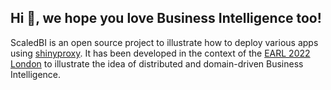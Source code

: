 ## Hi 👋, we hope you love Business Intelligence too!

ScaledBI is an open source project to illustrate how to deploy various apps using [shinyproxy](https://www.shinyproxy.io/). It has been developed in the context of the [EARL 2022 London](https://www.ascent.io/earl) to illustrate the idea of distributed and domain-driven Business Intelligence.

